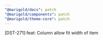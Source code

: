 ```yaml
---
"@marigold/docs": patch
"@marigold/components": patch
"@marigold/theme-core": patch
---
```


[DST-271]:feat: Column allow fit width of item
